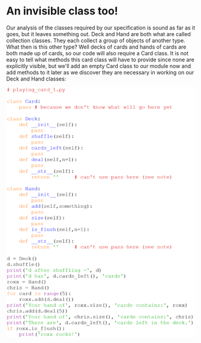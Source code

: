 # An invisible class too!

Our analysis of the classes required by our specification is sound as
far as it goes, but it leaves something out. Deck and Hand are both what
are called collection classes. They each collect a group of objects of
another type. What then is this other type? Well decks of cards and
hands of cards are both made up of cards, so our code will also require
a Card class. It is not easy to tell what methods this card class will
have to provide since none are explicitly visible, but we'll add an
empty Card class to our module now and add methods to it later as we
discover they are necessary in working on our Deck and Hand classes:

![](14_playing_card_1_py.png)
